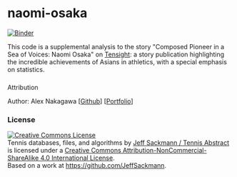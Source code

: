# naomi-osaka

[![Binder](https://mybinder.org/badge_logo.svg)](https://mybinder.org/v2/gh/tensight/naomi-osaka/master?filepath=analysis.ipynb)

This code is a supplemental analysis to the story "Composed Pioneer in a Sea of Voices: Naomi Osaka" on [Tensight](https://medium.com/tensight): a story publication highlighting the incredible achievements of Asians in athletics, with a special emphasis on statistics.

###
Attribution

Author: Alex Nakagawa [[Github](https://github.com/alexnakagawa)] [[Portfolio](http://alex.urspace.io)]

### License

<a rel="license" href="http://creativecommons.org/licenses/by-nc-sa/4.0/"><img alt="Creative Commons License" style="border-width:0" src="https://i.creativecommons.org/l/by-nc-sa/4.0/88x31.png" /></a><br /><span xmlns:dct="http://purl.org/dc/terms/" href="http://purl.org/dc/dcmitype/Dataset" property="dct:title" rel="dct:type">Tennis databases, files, and algorithms</span> by <a xmlns:cc="http://creativecommons.org/ns#" href="http://www.tennisabstract.com/" property="cc:attributionName" rel="cc:attributionURL">Jeff Sackmann / Tennis Abstract</a> is licensed under a <a rel="license" href="http://creativecommons.org/licenses/by-nc-sa/4.0/">Creative Commons Attribution-NonCommercial-ShareAlike 4.0 International License</a>.<br />Based on a work at <a xmlns:dct="http://purl.org/dc/terms/" href="https://github.com/JeffSackmann" rel="dct:source">https://github.com/JeffSackmann</a>.
